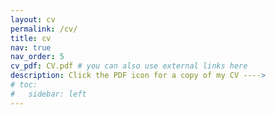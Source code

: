 ```yaml
---
layout: cv
permalink: /cv/
title: cv
nav: true
nav_order: 5
cv_pdf: CV.pdf # you can also use external links here
description: Click the PDF icon for a copy of my CV ---->
# toc:
#   sidebar: left
---
```

